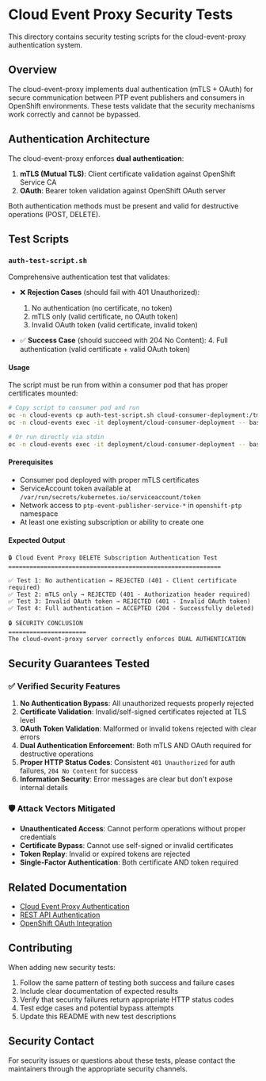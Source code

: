 # Cloud Event Proxy Security Tests

This directory contains security testing scripts for the cloud-event-proxy authentication system.

## Overview

The cloud-event-proxy implements dual authentication (mTLS + OAuth) for secure communication between PTP event publishers and consumers in OpenShift environments. These tests validate that the security mechanisms work correctly and cannot be bypassed.

## Authentication Architecture

The cloud-event-proxy enforces **dual authentication**:

1. **mTLS (Mutual TLS)**: Client certificate validation against OpenShift Service CA
2. **OAuth**: Bearer token validation against OpenShift OAuth server

Both authentication methods must be present and valid for destructive operations (POST, DELETE).

## Test Scripts

### `auth-test-script.sh`

Comprehensive authentication test that validates:

- ❌ **Rejection Cases** (should fail with 401 Unauthorized):
  1. No authentication (no certificate, no token)
  2. mTLS only (valid certificate, no OAuth token)  
  3. Invalid OAuth token (valid certificate, invalid token)

- ✅ **Success Case** (should succeed with 204 No Content):
  4. Full authentication (valid certificate + valid OAuth token)

#### Usage

The script must be run from within a consumer pod that has proper certificates mounted:

```bash
# Copy script to consumer pod and run
oc -n cloud-events cp auth-test-script.sh cloud-consumer-deployment:/tmp/
oc -n cloud-events exec -it deployment/cloud-consumer-deployment -- bash /tmp/auth-test-script.sh

# Or run directly via stdin
oc -n cloud-events exec -it deployment/cloud-consumer-deployment -- bash < auth-test-script.sh
```

#### Prerequisites

- Consumer pod deployed with proper mTLS certificates
- ServiceAccount token available at `/var/run/secrets/kubernetes.io/serviceaccount/token`
- Network access to `ptp-event-publisher-service-*` in `openshift-ptp` namespace
- At least one existing subscription or ability to create one

#### Expected Output

```
🔒 Cloud Event Proxy DELETE Subscription Authentication Test
============================================================

✅ Test 1: No authentication → REJECTED (401 - Client certificate required)
✅ Test 2: mTLS only → REJECTED (401 - Authorization header required)
✅ Test 3: Invalid OAuth token → REJECTED (401 - Invalid OAuth token)
✅ Test 4: Full authentication → ACCEPTED (204 - Successfully deleted)

🔒 SECURITY CONCLUSION
======================
The cloud-event-proxy server correctly enforces DUAL AUTHENTICATION
```

## Security Guarantees Tested

### ✅ Verified Security Features

1. **No Authentication Bypass**: All unauthorized requests properly rejected
2. **Certificate Validation**: Invalid/self-signed certificates rejected at TLS level
3. **OAuth Token Validation**: Malformed or invalid tokens rejected with clear errors
4. **Dual Authentication Enforcement**: Both mTLS AND OAuth required for destructive operations
5. **Proper HTTP Status Codes**: Consistent `401 Unauthorized` for auth failures, `204 No Content` for success
6. **Information Security**: Error messages are clear but don't expose internal details

### 🛡️ Attack Vectors Mitigated

- **Unauthenticated Access**: Cannot perform operations without proper credentials
- **Certificate Bypass**: Cannot use self-signed or invalid certificates
- **Token Replay**: Invalid or expired tokens are rejected
- **Single-Factor Authentication**: Both certificate AND token required

## Related Documentation

- [Cloud Event Proxy Authentication](https://github.com/redhat-cne/cloud-event-proxy/blob/main/AUTHENTICATION_IMPLEMENTATION.md)
- [REST API Authentication](https://github.com/redhat-cne/rest-api/blob/main/AUTHENTICATION.md)
- [OpenShift OAuth Integration](https://github.com/redhat-cne/rest-api/blob/main/OPENSHIFT_AUTHENTICATION.md)

## Contributing

When adding new security tests:

1. Follow the same pattern of testing both success and failure cases
2. Include clear documentation of expected results
3. Verify that security failures return appropriate HTTP status codes
4. Test edge cases and potential bypass attempts
5. Update this README with new test descriptions

## Security Contact

For security issues or questions about these tests, please contact the maintainers through the appropriate security channels.
